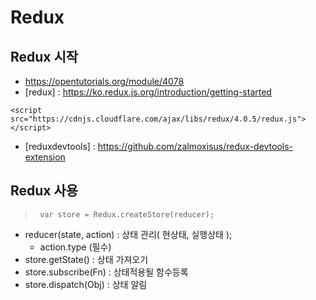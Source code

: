 # Redux
  ## Redux 시작
  - https://opentutorials.org/module/4078
  - [redux] : https://ko.redux.js.org/introduction/getting-started
  ```
  <script src="https://cdnjs.cloudflare.com/ajax/libs/redux/4.0.5/redux.js"></script>
  ```
  - [reduxdevtools] : https://github.com/zalmoxisus/redux-devtools-extension

  ## Redux 사용
  > ` var store = Redux.createStore(reducer);`
  - reducer(state, action) : 상태 관리( 현상태, 실행상태 ); 
    + action.type (필수)
  - store.getState()    : 상태 가져오기
  - store.subscribe(Fn) : 상태적용될 함수등록
  - store.dispatch(Obj) : 상태 알림 
  